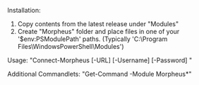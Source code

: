 Installation:
1. Copy contents from the latest release under "Modules"
2. Create "Morpheus" folder and place files in one of your '$env:PSModulePath' paths.
(Typically 'C:\Program Files\WindowsPowerShell\Modules')
		
Usage:
"Connect-Morpheus [-URL] <String> [-Username] <String> [-Password] <String>"
	
Additional Commandlets:
"Get-Command -Module Morpheus*"
